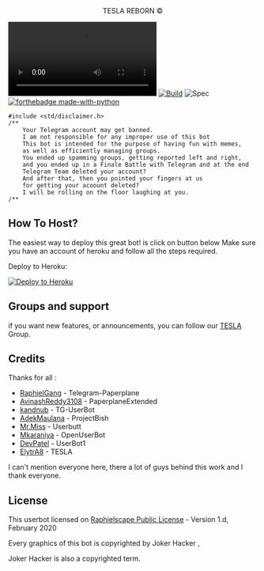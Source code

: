<div align="center">TESLA REBORN ©</div>

![LOGO](https://telegra.ph/file/7e7c6aa187a131923d18f.mp4)
[![Build](https://github.com/ElytrA8/TESLA/workflows/FailedChecker/badge.svg?branch=TESLA)](https://github.com/MrRobot222/TESLA/actions "build")
![Spec](https://img.shields.io/badge/Made%20with-%E2%99%A5%EF%B8%8F-white)
[![forthebadge made-with-python](http://ForTheBadge.com/images/badges/made-with-python.svg)](https://www.python.org/)


```
#include <std/disclaimer.h>
/**
    Your Telegram account may get banned.
    I am not responsible for any improper use of this bot
    This bot is intended for the purpose of having fun with memes,
    as well as efficiently managing groups.
    You ended up spamming groups, getting reported left and right,
    and you ended up in a Finale Battle with Telegram and at the end
    Telegram Team deleted your account?
    And after that, then you pointed your fingers at us
    for getting your acoount deleted?
    I will be rolling on the floor laughing at you.
/**
```

## How To Host?

The easiest way to deploy this great bot! is click on button below
Make sure you have an account of heroku and follow all the steps required.

Deploy to Heroku:
<p align="left"><a href="https://heroku.com/deploy?template=https://github.com/MrRobot222/TESLA"> <img src="https://www.herokucdn.com/deploy/button.svg" alt="Deploy to Heroku" /></a></p>

## Groups and support

if you want new features, or announcements, you can follow our [TESLA](https://t.me/reborn_tesla) Group.



## Credits

Thanks for all : 
* [RaphielGang](https://github.com/RaphielGang) - Telegram-Paperplane
* [AvinashReddy3108](https://github.com/AvinashReddy3108) - PaperplaneExtended
* [kandnub](https://github.com/kandnub) - TG-UserBot
* [AdekMaulana](https://github.com/adekmaulana) - ProjectBish
* [Mr.Miss](https://github.com/keselekpermen69) - Userbutt
* [Mkaraniya](https://github.com/mkaraniya) - OpenUserBot
* [DevPatel](https://github.com/Devp73) - UserBot1
* [ElytrA8](https://github.com/ElytrA8) - TESLA

I can't mention everyone here, there a lot of guys behind this work and I thank everyone.
## License

This userbot licensed on [Raphielscape Public License](https://github.com/MrRobot222/TESLA/blol/master/LICENSE) - Version 1.d, February 2020

Every graphics of this bot is copyrighted by Joker Hacker ,

Joker Hacker is also a copyrighted term.
